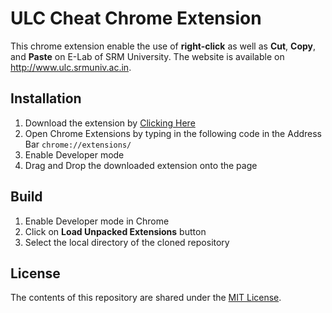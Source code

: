 # ULC Cheat Chrome Extension
This chrome extension enable the use of **right-click** as well as **Cut**, **Copy**, and **Paste** on E-Lab of SRM University. The website is available on http://www.ulc.srmuniv.ac.in.

## Installation
1. Download the extension by [Clicking Here](https://goo.gl/nnRAEq)
2. Open Chrome Extensions by typing in the following code in the Address Bar
    `chrome://extensions/`
3. Enable Developer mode
4. Drag and Drop the downloaded extension onto the page

## Build
1. Enable Developer mode in Chrome
2. Click on **Load Unpacked Extensions** button
3. Select the local directory of the cloned repository

## License
The contents of this repository are shared under the [MIT License](license.md).

